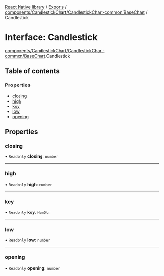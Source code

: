 [React Native library](../index.md) / [Exports](../modules.md) / [components/CandlestickChart/CandlestickChart-common/BaseChart](../modules/components_CandlestickChart_CandlestickChart_common_BaseChart.md) / Candlestick

# Interface: Candlestick

[components/CandlestickChart/CandlestickChart-common/BaseChart](../modules/components_CandlestickChart_CandlestickChart_common_BaseChart.md).Candlestick

## Table of contents

### Properties

- [closing](components_CandlestickChart_CandlestickChart_common_BaseChart.Candlestick.md#closing)
- [high](components_CandlestickChart_CandlestickChart_common_BaseChart.Candlestick.md#high)
- [key](components_CandlestickChart_CandlestickChart_common_BaseChart.Candlestick.md#key)
- [low](components_CandlestickChart_CandlestickChart_common_BaseChart.Candlestick.md#low)
- [opening](components_CandlestickChart_CandlestickChart_common_BaseChart.Candlestick.md#opening)

## Properties

### closing

• `Readonly` **closing**: `number`

___

### high

• `Readonly` **high**: `number`

___

### key

• `Readonly` **key**: `NumStr`

___

### low

• `Readonly` **low**: `number`

___

### opening

• `Readonly` **opening**: `number`
